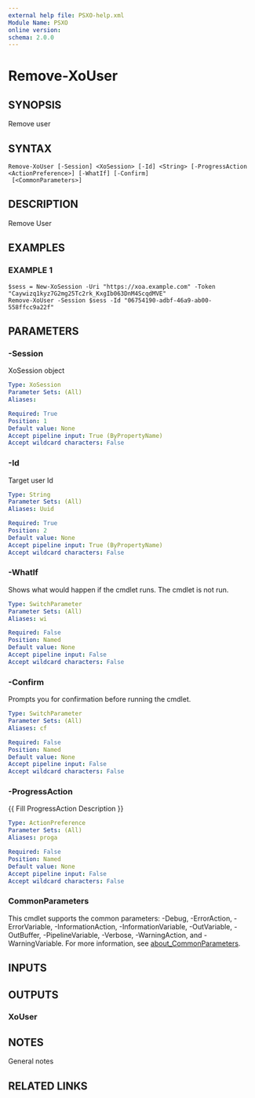 ```yaml
---
external help file: PSXO-help.xml
Module Name: PSXO
online version:
schema: 2.0.0
---
```


# Remove-XoUser

## SYNOPSIS
Remove user

## SYNTAX

```
Remove-XoUser [-Session] <XoSession> [-Id] <String> [-ProgressAction <ActionPreference>] [-WhatIf] [-Confirm]
 [<CommonParameters>]
```

## DESCRIPTION
Remove User

## EXAMPLES

### EXAMPLE 1
```
$sess = New-XoSession -Uri "https://xoa.example.com" -Token "Caywizq1kyz7G2mg25Tc2rk_KxgIb063DnM4ScqdMVE"
Remove-XoUser -Session $sess -Id "06754190-adbf-46a9-ab00-558ffcc9a22f"
```

## PARAMETERS

### -Session
XoSession object

```yaml
Type: XoSession
Parameter Sets: (All)
Aliases:

Required: True
Position: 1
Default value: None
Accept pipeline input: True (ByPropertyName)
Accept wildcard characters: False
```

### -Id
Target user Id

```yaml
Type: String
Parameter Sets: (All)
Aliases: Uuid

Required: True
Position: 2
Default value: None
Accept pipeline input: True (ByPropertyName)
Accept wildcard characters: False
```

### -WhatIf
Shows what would happen if the cmdlet runs.
The cmdlet is not run.

```yaml
Type: SwitchParameter
Parameter Sets: (All)
Aliases: wi

Required: False
Position: Named
Default value: None
Accept pipeline input: False
Accept wildcard characters: False
```

### -Confirm
Prompts you for confirmation before running the cmdlet.

```yaml
Type: SwitchParameter
Parameter Sets: (All)
Aliases: cf

Required: False
Position: Named
Default value: None
Accept pipeline input: False
Accept wildcard characters: False
```

### -ProgressAction
{{ Fill ProgressAction Description }}

```yaml
Type: ActionPreference
Parameter Sets: (All)
Aliases: proga

Required: False
Position: Named
Default value: None
Accept pipeline input: False
Accept wildcard characters: False
```

### CommonParameters
This cmdlet supports the common parameters: -Debug, -ErrorAction, -ErrorVariable, -InformationAction, -InformationVariable, -OutVariable, -OutBuffer, -PipelineVariable, -Verbose, -WarningAction, and -WarningVariable. For more information, see [about_CommonParameters](http://go.microsoft.com/fwlink/?LinkID=113216).

## INPUTS

## OUTPUTS

### XoUser
## NOTES
General notes

## RELATED LINKS
